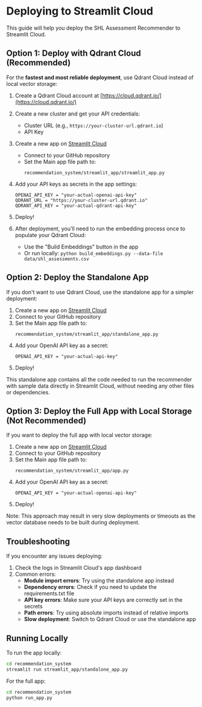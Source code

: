 # Deploying to Streamlit Cloud

This guide will help you deploy the SHL Assessment Recommender to Streamlit Cloud.

## Option 1: Deploy with Qdrant Cloud (Recommended)

For the **fastest and most reliable deployment**, use Qdrant Cloud instead of local vector storage:

1. Create a Qdrant Cloud account at [https://cloud.qdrant.io/](https://cloud.qdrant.io/)

2. Create a new cluster and get your API credentials:

   - Cluster URL (e.g., `https://your-cluster-url.qdrant.io`)
   - API Key

3. Create a new app on [Streamlit Cloud](https://streamlit.io/cloud)

   - Connect to your GitHub repository
   - Set the Main app file path to:
     ```
     recommendation_system/streamlit_app/streamlit_app.py
     ```

4. Add your API keys as secrets in the app settings:

   ```
   OPENAI_API_KEY = "your-actual-openai-api-key"
   QDRANT_URL = "https://your-cluster-url.qdrant.io"
   QDRANT_API_KEY = "your-actual-qdrant-api-key"
   ```

5. Deploy!

6. After deployment, you'll need to run the embedding process once to populate your Qdrant Cloud:
   - Use the "Build Embeddings" button in the app
   - Or run locally: `python build_embeddings.py --data-file data/shl_assessments.csv`

## Option 2: Deploy the Standalone App

If you don't want to use Qdrant Cloud, use the standalone app for a simpler deployment:

1. Create a new app on [Streamlit Cloud](https://streamlit.io/cloud)
2. Connect to your GitHub repository
3. Set the Main app file path to:
   ```
   recommendation_system/streamlit_app/standalone_app.py
   ```
4. Add your OpenAI API key as a secret:
   ```
   OPENAI_API_KEY = "your-actual-api-key"
   ```
5. Deploy!

This standalone app contains all the code needed to run the recommender with sample data directly in Streamlit Cloud, without needing any other files or dependencies.

## Option 3: Deploy the Full App with Local Storage (Not Recommended)

If you want to deploy the full app with local vector storage:

1. Create a new app on [Streamlit Cloud](https://streamlit.io/cloud)
2. Connect to your GitHub repository
3. Set the Main app file path to:
   ```
   recommendation_system/streamlit_app/app.py
   ```
4. Add your OpenAI API key as a secret:
   ```
   OPENAI_API_KEY = "your-actual-openai-api-key"
   ```
5. Deploy!

Note: This approach may result in very slow deployments or timeouts as the vector database needs to be built during deployment.

## Troubleshooting

If you encounter any issues deploying:

1. Check the logs in Streamlit Cloud's app dashboard
2. Common errors:
   - **Module import errors**: Try using the standalone app instead
   - **Dependency errors**: Check if you need to update the requirements.txt file
   - **API key errors**: Make sure your API keys are correctly set in the secrets
   - **Path errors**: Try using absolute imports instead of relative imports
   - **Slow deployment**: Switch to Qdrant Cloud or use the standalone app

## Running Locally

To run the app locally:

```bash
cd recommendation_system
streamlit run streamlit_app/standalone_app.py
```

For the full app:

```bash
cd recommendation_system
python run_app.py
```
